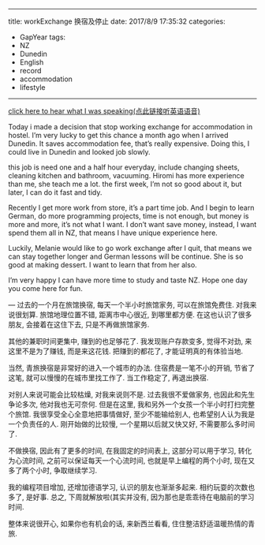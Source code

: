 
---
title: workExchange 换宿及停止
date: 2017/8/9 17:35:32
categories: 
- GapYear
tags:
- NZ
- Dunedin
- English 
- record
- accommodation
- lifestyle

---
[click here to hear what I was speaking(点此链接听英语语音)][1]

Today i made a decision that stop working exchange for accommodation in hostel. 
I’m very lucky to get this chance a month ago when I arrived Dunedin. It saves accommodation fee, that’s really expensive. Doing this, I could live in Dunedin and looked job slowly. 

this job is need one and a half hour everyday, include changing sheets, cleaning kitchen and bathroom, vacuuming. Hiromi has more experience than me, she teach me a lot. the first week, I’m not so good about it, but later, I can do it fast and tidy. 

Recently I get more work from store, it’s a part time job. And I begin to learn German, do more programming projects, time is not enough, but money is more and more, it’s not what I want. I don’t want save money, instead, I want spend them all in NZ, that means I have unique experience here. 

Luckily, Melanie would like to go work exchange after I quit, that means we can stay together longer and German lessons will be continue. She is so good at making dessert. I want to learn that from her also. 

I’m very happy I can have more time to study and taste NZ. Hope one day you come here for fun.

—
过去的一个月在旅馆换宿, 每天一个半小时旅馆家务, 可以在旅馆免费住. 对我来说很划算. 旅馆地理位置不错, 距离市中心很近, 到哪里都方便. 在这也认识了很多朋友, 会接着在这住下去, 只是不再做旅馆家务.

其他的兼职时间更集中, 赚到的也足够花了. 我发现账户存款变多, 觉得不对劲, 来这里不是为了赚钱, 而是来这花钱. 把赚到的都花了, 才能证明真的有体验当地. 

当然, 青旅换宿是非常好的进入一个城市的办法. 住宿费是一笔不小的开销, 节省了这笔, 就可以慢慢的在城市里找工作了. 当工作稳定了, 再退出换宿. 

对别人来说可能会比较枯燥, 对我来说则不是. 过去我很不爱做家务, 也因此和先生争论多次, 他对我也无可奈何. 但是在这里, 我和另外一个女孩一个半小时打扫完整个旅馆. 我很享受全心全意地把事情做好, 至少不能输给别人, 也希望别人认为我是一个负责任的人. 刚开始做的比较慢, 一个星期以后就又快又好, 不需要那么多时间了. 

不做换宿, 因此有了更多的时间, 在我固定的时间表上, 这部分可以用于学习, 转化为心流时间, 之前可以保证每天一个心流时间, 也就是早上编程的两个小时, 现在又多了两个小时, 争取继续学习. 

我的编程项目增加, 还增加德语学习, 认识的朋友也渐渐多起来. 相约玩耍的次数也多了, 是好事. 总之, 下周就解放啦(其实并没有, 因为那也是乖乖待在电脑前的学习时间. 

整体来说很开心, 如果你也有机会的话, 来新西兰看看, 住住整洁舒适温暖热情的青旅. 


[1]:	https://www.lizhi.fm/2040956/2617628276976195590